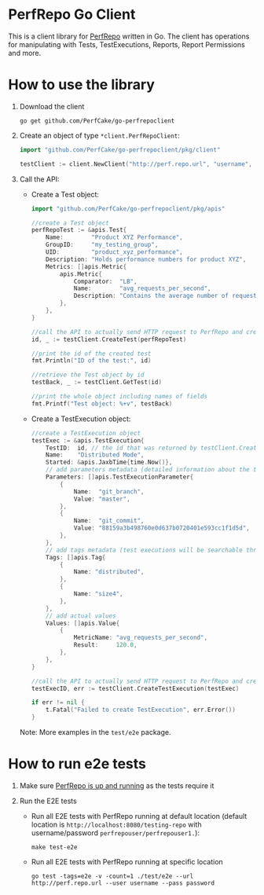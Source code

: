 # PerfRepo Go Client

This is a client library for [PerfRepo](https://github.com/PerfCake/PerfRepo) written in Go.
The client has operations for manipulating with Tests, TestExecutions, Reports, 
Report Permissions and more.

# How to use the library

1) Download the client

    `go get github.com/PerfCake/go-perfrepoclient`

2) Create an object of type `*client.PerfRepoClient`:

    ```go
    import "github.com/PerfCake/go-perfrepoclient/pkg/client"

    testClient := client.NewClient("http://perf.repo.url", "username", "password")
    ```

3) Call the API:

    * Create a Test object:

        ```go
        import "github.com/PerfCake/go-perfrepoclient/pkg/apis"

        //create a Test object
        perfRepoTest := &apis.Test{
            Name:        "Product XYZ Performance",
            GroupID:     "my_testing_group",
            UID:         "product_xyz_performance",
            Description: "Holds performance numbers for product XYZ",
            Metrics: []apis.Metric{
                apis.Metric{
                    Comparator:  "LB",
                    Name:        "avg_requests_per_second",
                    Description: "Contains the average number of requests per second",
                },
            },
        }

        //call the API to actually send HTTP request to PerfRepo and create the Test
        id, _ := testClient.CreateTest(perfRepoTest)

        //print the id of the created test
        fmt.Println("ID of the test:", id)

        //retrieve the Test object by id
        testBack, _ := testClient.GetTest(id)

        //print the whole object including names of fields
        fmt.Printf("Test object: %+v", testBack)
        ```

    * Create a TestExecution object:

        ```go
        //create a TestExecution object
        testExec := &apis.TestExecution{
            TestID:  id, // the id that was returned by testClient.CreateTest() function
            Name:    "Distributed Mode",
            Started: &apis.JaxbTime{time.Now()},
            // add parameters metadata (detailed information about the test execution)
            Parameters: []apis.TestExecutionParameter{
                {
                    Name:  "git_branch",
                    Value: "master",
                },
                {
                    Name:  "git_commit",
                    Value: "88159a3b498760e0d637b0720401e593cc1f1d5d",
                },
            },
            // add tags metadata (test executions will be searchable through them)
            Tags: []apis.Tag{
                {
                    Name: "distributed",
                },
                {
                    Name: "size4",
                },
            },
            // add actual values
            Values: []apis.Value{
                {
                    MetricName: "avg_requests_per_second",
                    Result:     120.0,
                },
            },
        }

        //call the API to actually send HTTP request to PerfRepo and create the TestExecution
        testExecID, err := testClient.CreateTestExecution(testExec)

        if err != nil {
            t.Fatal("Failed to create TestExecution", err.Error())
        }
        ```

    Note: More examples in the `test/e2e` package.

# How to run e2e tests

1) Make sure [PerfRepo is up and running](https://github.com/PerfCake/PerfRepo#set-up-the-application-server) as the tests require it

2) Run the E2E tests

    * Run all E2E tests with PerfRepo running at default location (default
    location is `http://localhost:8080/testing-repo` with username/password 
    `perfrepouser/perfrepouser1.`):

        `make test-e2e`

    * Run all E2E tests with PerfRepo running at specific location 

        `go test -tags=e2e -v -count=1 ./test/e2e --url http://perf.repo.url --user username --pass password`






